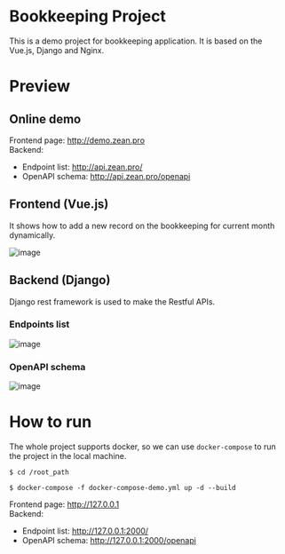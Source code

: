 # Bookkeeping Project
This is a demo project for bookkeeping application.
It is based on the Vue.js, Django and Nginx.


# Preview
## Online demo
Frontend page: http://demo.zean.pro <br />
Backend:
- Endpoint list: http://api.zean.pro/
- OpenAPI schema: http://api.zean.pro/openapi
## Frontend (Vue.js)
It shows how to add a new record on the bookkeeping for current month dynamically.

![image](https://github.com/ZhuZean/bookkeeping/blob/main/preview/frontend/demo.gif)

## Backend (Django)
Django rest framework is used to make the Restful APIs.

### Endpoints list
![image](https://github.com/ZhuZean/bookkeeping/blob/main/preview/backend/endpoint%20list.png)
### OpenAPI schema
![image](https://github.com/ZhuZean/bookkeeping/blob/main/preview/backend/openapi.png)


# How to run
The whole project supports docker, so we can use `docker-compose` to run the project in the local machine.
```
$ cd /root_path

$ docker-compose -f docker-compose-demo.yml up -d --build
```
Frontend page: http://127.0.0.1 <br />
Backend:
- Endpoint list: http://127.0.0.1:2000/
- OpenAPI schema: http://127.0.0.1:2000/openapi